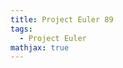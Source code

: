 ```yaml
---
title: Project Euler 89
tags:
  - Project Euler
mathjax: true
---
```

<escape><!-- more --></escape>

